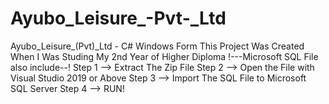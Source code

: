 # Ayubo_Leisure_-Pvt-_Ltd
Ayubo_Leisure_(Pvt)_Ltd - C# Windows Form
This Project Was Created When I Was Studing My 2nd Year of Higher Diploma
!---Microsoft SQL File also include--!
Step 1 --> Extract The Zip File
Step 2 --> Open the File with Visual Studio 2019 or Above
Step 3 --> Import The SQL File to Microsoft SQL Server
Step 4 --> RUN!
